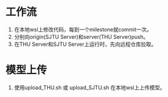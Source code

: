 # 工作流

1. 在本地wsl上修改代码，每到一个milestone就commit一次。
2. 分别向origin(SJTU Server)和server(THU Server)push。
3. 在THU Server和SJTU Server上运行时，先向远程仓库拉取。 

# 模型上传

1. 使用upload_THU.sh 或 upload_SJTU.sh 在本地wsl上上传模型。